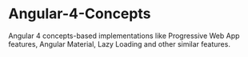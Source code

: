 # Angular-4-Concepts
Angular 4 concepts-based implementations like Progressive Web App features, Angular Material, Lazy Loading and other similar features.

